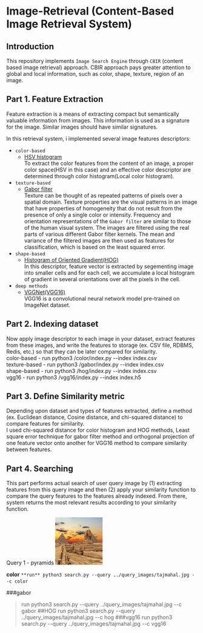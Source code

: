 # Image-Retrieval (Content-Based Image Retrieval System)

## Introduction
This repository implements `Image Search Engine` through `CBIR` (content based image retrieval) approach.
CBIR approach pays greater attention to global and local information, such as color, shape, texture, region of an image.

## Part 1. Feature Extraction

Feature extraction is a means of extracting compact but semantically valuable information from images. This information is used as a signature for the image. Similar images should have similar signatures.

In this retrieval system, i implemented several image features descriptors:

* `color-based`
  - [HSV histogram](https://github.com/vamc-stash/image-retrieval/blob/master/src/color/color.py) </br>
    To extract the color features from the content of an image, a proper color space(HSV in this case) and an effective color       descriptor are determined through color histogram(Local color histogram).
* `texture-based` 
  - [Gabor filter](https://github.com/vamc-stash/image-retrieval/blob/master/src/gabor/gabor.py) </br>
  Texture can be thought of as repeated patterns of pixels over a spatial domain. Texture properties are the visual patterns     in an image that have properties of homogeneity that do not result from the presence of only a single color or intensity.
  Frequency and orientation representations of the `Gabor filter` are similar to those of the human visual system. The images     are filtered using the real parts of various different Gabor filter kernels. The mean and variance of the filtered images are   then used as features for classification, which is based on the least squared error.
* `shape-based` 
   - [Histogram of Oriented Gradient(HOG)](https://github.com/vamc-stash/image-retrieval/blob/master/src/hog/hog.py) </br>
   In this descriptor, feature vector is extracted by segementing image into smaller cells and for each cell, we accumulate a local histogram of gradient in several orientations over all the pixels in the cell. 
* `deep methods`
   - [VGGNet(VGG16)](https://github.com/vamc-stash/image-retrieval/blob/master/src/vgg16/vgg16.py) </br>
   VGG16 is a convolutional neural network model pre-trained on ImageNet dataset. 
   

## Part 2. Indexing dataset

Now apply image descriptor to each image in your dataset, extract features from these images, and write the features to storage (ex. CSV file, RDBMS, Redis, etc.) so that they can be later compared for similarity.</br>
color-based - run python3 /color/index.py --index index.csv </br>
texture-based - run python3 /gabor/index.py --index index.csv </br>
shape-based - run python3 /hog/index.py --index index.csv </br>
vgg16 - run python3 /vgg16/index.py --index index.h5 </br>


## Part 3. Define Similarity metric

Depending upon dataset and types of features extracted, define a method (ex. Euclidean distance, Cosine distance, and chi-squared distance) to compare features for similarity. </br>
I used chi-squared distance for color histogram and HOG methods, Least square error technique for gabor filter method and orthogonal projection of one feature vector onto another for VGG16 method to compare similarity between features.

## Part 4. Searching

This part performs actual search of user query image by (1) extracting features from this query image and then (2) apply your similarity function to compare the query features to the features already indexed. From there, system returns the most relevant results according to your similarity function.</br>

Query 1 - pyramids <img src="https://github.com/vamc-stash/image-retrieval/blob/master/query_images/egypt.jpg" alt="pyramids" width="125" height="125"> </br>

**color** 
`**run** python3 search.py --query ../query_images/tajmahal.jpg --c color `

###gabor
>run python3 search.py --query ../query_images/tajmahal.jpg --c gabor 
##HOG
>run python3 search.py --query ../query_images/tajmahal.jpg --c hog 
###vgg16 
>run python3 search.py --query ../query_images/tajmahal.jpg --c vgg16







